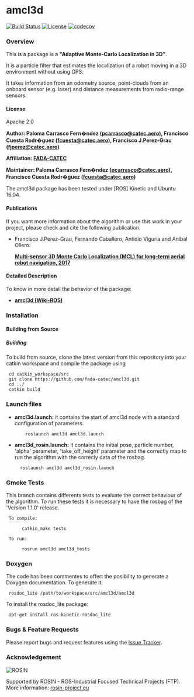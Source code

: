 # amcl3d

[![Build Status](https://travis-ci.org/fada-catec/amcl3d.svg?branch=master)](https://travis-ci.org/fada-catec/amcl3d)
[![License](https://img.shields.io/badge/License-Apache%202-blue.svg)](https://opensource.org/licenses/Apache-2.0)
[![codecov](https://codecov.io/gh/fada-catec/amcl3d/branch/kinetic-test/graph/badge.svg)](https://codecov.io/gh/fada-catec/amcl3d)

### Overview

This is a package is a **"Adaptive Monte-Carlo Localization in 3D"**.

It is a particle filter that estimates the localization of a robot moving in a 3D environment without using GPS.

It takes information from an odometry source, point-clouds from an onboard sensor (e.g. laser) and distance measurements from radio-range sensors.

#### License

Apache 2.0

**Author: Paloma Carrasco Fern�ndez (pcarrasco@catec.aero),
          Francisco Cuesta Rodr�guez (fcuesta@catec.aero),
          Francisco J.Perez-Grau (fjperez@catec.aero)**

**Affiliation: [FADA-CATEC](https://http://www.catec.aero//)**

**Maintainer: Paloma Carrasco Fern�ndez (pcarrasco@catec.aero),
              Francisco Cuesta Rodr�guez (fcuesta@catec.aero)**

The amcl3d package has been tested under [ROS] Kinetic and Ubuntu 16.04.

#### Publications

If you want more information about the algorithm or use this work in your project, please check and cite the following publication:

* Francisco J.Perez-Grau, Fernando Caballero, Antidio Viguria and Anibal Ollero:

	**[Multi-sensor 3D Monte Carlo Localization (MCL) for long-term aerial robot navigation, 2017](https://journals.sagepub.com/doi/pdf/10.1177/1729881417732757)**

#### Detailed Description

To know in more detail the behavior of the package:

* **[amcl3d (Wiki-ROS)](http://wiki.ros.org/amcl3d#preview)**


### Installation

#### Building from Source

##### Building

To build from source, clone the latest version from this repository into your catkin workspace and compile the package using

     cd catkin_workspace/src
     git clone https://github.com/fada-catec/amcl3d.git
     cd ../
     catkin build

### Launch files

* **amcl3d.launch:** it contains the start of amcl3d node with a standard configuration of parameters.

          roslaunch amcl3d amcl3d.launch
		  
* **amcl3d_rosin.launch:**  it contains the initial pose, particle number, 'alpha' parameter, 'take_off_height' parameter and the correctly map to run the algorithm with the correcly data of the rosbag. 
          
		roslaunch amcl3d amcl3d_rosin.launch

### Gmoke Tests

This branch contains differents tests to evaluate the correct behaviour of the algorithm. To run these tests it is necessary to have the rosbag of the 'Version 1.1.0' release.

     To compile:

          catkin_make tests

     To run:

          rosrun amcl3d amcl3d_tests


### Doxygen
The code has been commentes to offert the posibility to generate a Doxygen documentation. To generate it:

     rosdoc_lite /path/to/workspace/src/amcl3d/amcl3d

To install the rosdoc_lite package:

     apt-get install ros-kinetic-rosdoc_lite
     
### Bugs & Feature Requests

Please report bugs and request features using the [Issue Tracker](https://github.com/fada-catec/amcl3d/issues).

### Acknowledgement

![ROSIN](http://rosin-project.eu/wp-content/uploads/rosin_ack_logo_wide.png)


Supported by ROSIN - ROS-Industrial Focused Technical Projects (FTP).  
More information: [rosin-project.eu](http://rosin-project.eu)
